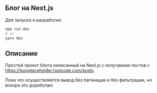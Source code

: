 ## Блог на Next.js

Для запуска и разработки:

```bash
npm run dev
# or
yarn dev
```



## Описание

Простой проект блога написанный на Next.js с получаение постов с https://jsonplaceholder.typicode.com/posts

Пока что осуществляется вывод без пагинации и без фильтрации, но вскоре это доработаю